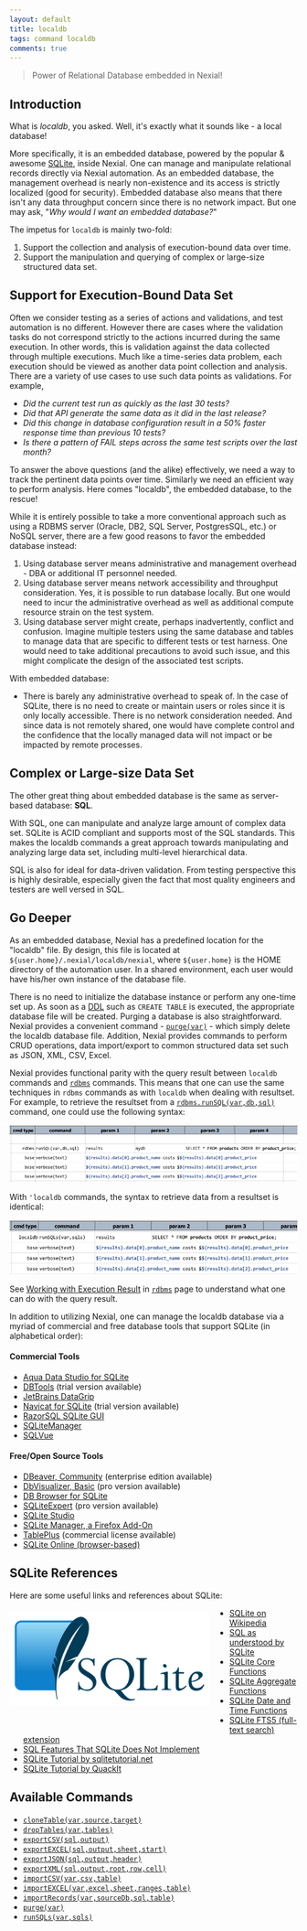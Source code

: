 ```yaml
---
layout: default
title: localdb
tags: command localdb
comments: true
---
```



>Power of Relational Database embedded in Nexial!

## Introduction
What is _localdb_, you asked. Well, it's exactly what it sounds like - a local database!

More specifically, it is an embedded database, powered by the popular & awesome 
<a href="https://www.sqlite.org" class="external-link" target="_nexial_link">SQLite</a>, 
inside Nexial. One can manage and manipulate relational records directly via Nexial automation. As an embedded database,
the management overhead is nearly non-existence and its access is strictly localized (good for security). Embedded
database also means that there isn't any data throughput concern since there is no network impact. But one may ask, 
"_Why would I want an embedded database?_"

The impetus for `localdb` is mainly two-fold:
1. Support the collection and analysis of execution-bound data over time.
2. Support the manipulation and querying of complex or large-size structured data set.


## Support for Execution-Bound Data Set
Often we consider testing as a series of actions and validations, and test automation is no different. However there 
are cases where the validation tasks do not correspond strictly to the actions incurred during the same
execution. In other words, this is validation against the data collected through multiple executions. Much like a
time-series data problem, each execution should be viewed as another data point collection and analysis. There are a 
variety of use cases to use such data points as validations. For example,
- _Did the current test run as quickly as the last 30 tests?_
- _Did that API generate the same data as it did in the last release?_
- _Did this change in database configuration result in a 50% faster response time than previous 10 tests?_
- _Is there a pattern of FAIL steps across the same test scripts over the last month?_

To answer the above questions (and the alike) effectively, we need a way to track the pertinent data points over time. 
Similarly we need an efficient way to perform analysis. Here comes "localdb", the embedded database, to the rescue!

While it is entirely possible to take a more conventional approach such as using a RDBMS server (Oracle, DB2, SQL 
Server, PostgresSQL, etc.) or NoSQL server, there are a few good reasons to favor the embedded database instead:
1. Using database server means administrative and management overhead - DBA or additional IT personnel needed.
2. Using database server means network accessibility and throughput consideration. Yes, it is possible to run database 
   locally. But one would need to incur the administrative overhead as well as additional compute resource strain on 
   the test system.
3. Using database server might create, perhaps inadvertently, conflict and confusion. Imagine multiple testers using the
   same database and tables to manage data that are specific to different tests or test harness. One would need to take
   additional precautions to avoid such issue, and this might complicate the design of the associated test scripts.

With embedded database:
- There is barely any administrative overhead to speak of. In the case of SQLite, there is no need to create or maintain 
  users or roles since it is only locally accessible. There is no network consideration needed. And since data is not 
  remotely shared, one would have complete control and the confidence that the locally managed data will not impact or 
  be impacted by remote processes.


## Complex or Large-size Data Set
The other great thing about embedded database is the same as server-based database: **SQL**.
 
With SQL, one can manipulate and analyze large amount of complex data set. SQLite is ACID compliant and supports most of
the SQL standards. This makes the localdb commands a great approach towards manipulating and analyzing large data set, 
including multi-level hierarchical data.

SQL is also for ideal for data-driven validation. From testing perspective this is highly desirable, especially given 
the fact that most quality engineers and testers are well versed in SQL.


## Go Deeper
As an embedded database, Nexial has a predefined location for the "localdb" file. By design, this file is located at
`${user.home}/.nexial/localdb/nexial`, where `${user.home}` is the HOME directory of the automation user. In a shared 
environment, each user would have his/her own instance of the database file.

There is no need to initialize the database instance or perform any one-time set up. As soon as a 
<a href="https://en.wikipedia.org/wiki/Data_definition_language" class="external-link" target="_nexial_link">DDL</a> 
such as `CREATE TABLE` is executed, the appropriate database file will be created. Purging a database is also 
straightforward. Nexial provides a convenient command - [`purge(var)`](purge(var)) - which simply delete the localdb 
database file. Addition, Nexial provides commands to perform CRUD operations, data import/export to common structured 
data set such as JSON, XML, CSV, Excel.

Nexial provides functional parity with the query result between `localdb` commands and [`rdbms`](../rdbms) commands. 
This means that one can use the same techniques in `rdbms` commands as with `localdb` when dealing with resultset. 
For example, to retrieve the resultset from a [`rdbms.runSQL(var,db,sql)`](../rdbms/runSQL(var,db,sql)) command, one
could use the following syntax:

![](image/index_01.png)

With `'localdb` commands, the syntax to retrieve data from a resultset is identical:

![](image/index_02.png)

See [Working with Execution Result](../rdbms/index#working-with-execution-result) in [`rdbms`](../rdbms) page to 
understand what one can do with the query result.

In addition to utilizing Nexial, one can manage the localdb database via a myriad of commercial and free database tools 
that support SQLite (in alphabetical order):

#### Commercial Tools
- <a href="https://www.aquafold.com/aquadatastudio" class="external-link" target="_nexial_link">Aqua Data Studio for SQLite</a>
- <a href="http://www.dbtools.com.br/EN/" class="external-link" target="_nexial_link">DBTools</a> (trial version available)
- <a href="https://www.jetbrains.com/datagrip/features/" class="external-link" target="_nexial_link">JetBrains DataGrip</a>
- <a href="https://www.navicat.com/en/products/navicat-for-sqlite" class="external-link" target="_nexial_link">Navicat for SQLite</a> (trial version available)
- <a href="https://www.razorsql.com/landing/sqlite_gui.html" class="external-link" target="_nexial_link">RazorSQL SQLite GUI</a>
- <a href="https://www.sqlabs.com/sqlitemanager.php" class="external-link" target="_nexial_link">SQLiteManager</a>
- <a href="http://www.logicalvue.com/sqlvue/" class="external-link" target="_nexial_link">SQLVue</a>

#### Free/Open Source Tools
- <a href="https://dbeaver.io/" class="external-link" target="_nexial_link">DBeaver, Community</a> (enterprise edition available)
- <a href="https://www.dbvis.com/" class="external-link" target="_nexial_link">DbVisualizer, Basic</a> (pro version available)
- <a href="https://sqlitebrowser.org/" class="external-link" target="_nexial_link">DB Browser for SQLite</a>
- <a href="http://www.sqliteexpert.com/" class="external-link" target="_nexial_link">SQLiteExpert</a> (pro version available)
- <a href="https://sqlitestudio.pl/" class="external-link" target="_nexial_link">SQLite Studio</a>
- <a href="https://addons.mozilla.org/en-US/firefox/addon/sqlite-manager-webext/" class="external-link" target="_nexial_link">SQLite Manager, a Firefox Add-On</a>
- <a href="https://tableplus.io/" class="external-link" target="_nexial_link">TablePlus</a> (commercial license available)
- <a href="https://sqliteonline.com/" class="external-link" target="_nexial_link">SQLite Online (browser-based)</a>


## SQLite References
Here are some useful links and references about SQLite:<br/>
<img src="image/sqlite_logo.png" style="box-shadow:none; width:350px; clear:both; float:left; margin:20px 35px 35px 0;">
- <a href="https://en.wikipedia.org/wiki/SQLite" class="external-link" target="_nexial_link">SQLite on Wikipedia</a>
- <a href="https://www.sqlite.org/lang.html" class="external-link" target="_nexial_link">SQL as understood by SQLite</a>
- <a href="https://www.sqlite.org/lang_corefunc.html" class="external-link" target="_nexial_link">SQLite Core Functions</a>
- <a href="https://www.sqlite.org/lang_aggfunc.html" class="external-link" target="_nexial_link">SQLite Aggregate Functions</a>
- <a href="https://www.sqlite.org/lang_datefunc.html" class="external-link" target="_nexial_link">SQLite Date and Time Functions</a>
- <a href="https://www.sqlite.org/fts5.html" class="external-link" target="_nexial_link">SQLite FTS5 (full-text search) extension</a>
- <a href="https://sqlite.org/omitted.html" class="external-link" target="_nexial_link">SQL Features That SQLite Does Not Implement</a>
- <a href="http://www.sqlitetutorial.net/" class="external-link" target="_nexial_link">SQLite Tutorial by sqlitetutorial.net</a>
- <a href="https://www.quackit.com/sqlite/tutorial/" class="external-link" target="_nexial_link">SQLite Tutorial by QuackIt</a>


## Available Commands
- [`cloneTable(var,source,target)`](cloneTable(var,source,target))
- [`dropTables(var,tables)`](dropTables(var,tables))
- [`exportCSV(sql,output)`](exportCSV(sql,output))
- [`exportEXCEL(sql,output,sheet,start)`](exportEXCEL(sql,output,sheet,start))
- [`exportJSON(sql,output,header)`](exportJSON(sql,output,header))
- [`exportXML(sql,output,root,row,cell)`](exportXML(sql,output,root,row,cell))
- [`importCSV(var,csv,table)`](importCSV(var,csv,table))
- [`importEXCEL(var,excel,sheet,ranges,table)`](importEXCEL(var,excel,sheet,ranges,table))
- [`importRecords(var,sourceDb,sql,table)`](importRecords(var,sourceDb,sql,table))
- [`purge(var)`](purge(var))
- [`runSQLs(var,sqls)`](runSQLs(var,sqls))
